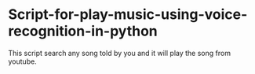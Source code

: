 # Script-for-play-music-using-voice-recognition-in-python
This script search any song told by you and it will play the song from youtube.
